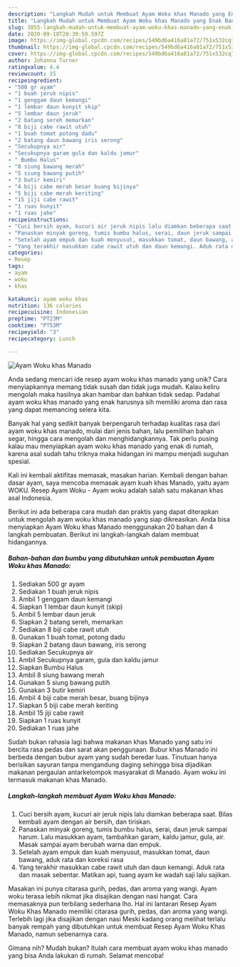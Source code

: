 ```yaml
---
description: "Langkah Mudah untuk Membuat Ayam Woku khas Manado yang Enak Banget"
title: "Langkah Mudah untuk Membuat Ayam Woku khas Manado yang Enak Banget"
slug: 3855-langkah-mudah-untuk-membuat-ayam-woku-khas-manado-yang-enak-banget
date: 2020-09-18T20:39:59.597Z
image: https://img-global.cpcdn.com/recipes/549bd6a416a81a72/751x532cq70/ayam-woku-khas-manado-foto-resep-utama.jpg
thumbnail: https://img-global.cpcdn.com/recipes/549bd6a416a81a72/751x532cq70/ayam-woku-khas-manado-foto-resep-utama.jpg
cover: https://img-global.cpcdn.com/recipes/549bd6a416a81a72/751x532cq70/ayam-woku-khas-manado-foto-resep-utama.jpg
author: Johanna Turner
ratingvalue: 4.4
reviewcount: 15
recipeingredient:
- "500 gr ayam"
- "1 buah jeruk nipis"
- "1 genggam daun kemangi"
- "1 lembar daun kunyit skip"
- "5 lembar daun jeruk"
- "2 batang sereh memarkan"
- "8 biji cabe rawit utuh"
- "1 buah tomat potong dadu"
- "2 batang daun bawang iris serong"
- "Secukupnya air"
- "Secukupnya garam gula dan kaldu jamur"
- " Bumbu Halus"
- "8 siung bawang merah"
- "5 siung bawang putih"
- "3 butir kemiri"
- "4 biji cabe merah besar buang bijinya"
- "5 biji cabe merah keriting"
- "15 jiji cabe rawit"
- "1 ruas kunyit"
- "1 ruas jahe"
recipeinstructions:
- "Cuci bersih ayam, kucuri air jeruk nipis lalu diamkan beberapa saat. Bilas kembali ayam dengan air bersih, dan tiriskan."
- "Panaskan minyak goreng, tumis bumbu halus, serai, daun jeruk sampai harum. Lalu masukkan ayam, tambahkan garam, kaldu jamur, gula, air. Masak sampai ayam berubah warna dan empuk."
- "Setelah ayam empuk dan kuah menyusut, masukkan tomat, daun bawang, aduk rata dan koreksi rasa"
- "Yang terakhir masukkan cabe rawit utuh dan daun kemangi. Aduk rata dan masak sebentar. Matikan api, tuang ayam ke wadah saji lalu sajikan."
categories:
- Resep
tags:
- ayam
- woku
- khas

katakunci: ayam woku khas 
nutrition: 136 calories
recipecuisine: Indonesian
preptime: "PT23M"
cooktime: "PT53M"
recipeyield: "3"
recipecategory: Lunch

---
```



![Ayam Woku khas Manado](https://img-global.cpcdn.com/recipes/549bd6a416a81a72/751x532cq70/ayam-woku-khas-manado-foto-resep-utama.jpg)

Anda sedang mencari ide resep ayam woku khas manado yang unik? Cara menyiapkannya memang tidak susah dan tidak juga mudah. Kalau keliru mengolah maka hasilnya akan hambar dan bahkan tidak sedap. Padahal ayam woku khas manado yang enak harusnya sih memiliki aroma dan rasa yang dapat memancing selera kita.

Banyak hal yang sedikit banyak berpengaruh terhadap kualitas rasa dari ayam woku khas manado, mulai dari jenis bahan, lalu pemilihan bahan segar, hingga cara mengolah dan menghidangkannya. Tak perlu pusing kalau mau menyiapkan ayam woku khas manado yang enak di rumah, karena asal sudah tahu triknya maka hidangan ini mampu menjadi suguhan spesial.

Kali ini kembali aktifitas memasak, masakan harian. Kembali dengan bahan dasar ayam, saya mencoba memasak ayam kuah khas Manado, yaitu ayam WOKU. Resep Ayam Woku - Ayam woku adalah salah satu makanan khas asal Indonesia.


Berikut ini ada beberapa cara mudah dan praktis yang dapat diterapkan untuk mengolah ayam woku khas manado yang siap dikreasikan. Anda bisa menyiapkan Ayam Woku khas Manado menggunakan 20 bahan dan 4 langkah pembuatan. Berikut ini langkah-langkah dalam membuat hidangannya.

<!--inarticleads1-->

##### Bahan-bahan dan bumbu yang dibutuhkan untuk pembuatan Ayam Woku khas Manado:

1. Sediakan 500 gr ayam
1. Sediakan 1 buah jeruk nipis
1. Ambil 1 genggam daun kemangi
1. Siapkan 1 lembar daun kunyit (skip)
1. Ambil 5 lembar daun jeruk
1. Siapkan 2 batang sereh, memarkan
1. Sediakan 8 biji cabe rawit utuh
1. Gunakan 1 buah tomat, potong dadu
1. Siapkan 2 batang daun bawang, iris serong
1. Sediakan Secukupnya air
1. Ambil Secukupnya garam, gula dan kaldu jamur
1. Siapkan  Bumbu Halus
1. Ambil 8 siung bawang merah
1. Gunakan 5 siung bawang putih
1. Gunakan 3 butir kemiri
1. Ambil 4 biji cabe merah besar, buang bijinya
1. Siapkan 5 biji cabe merah keriting
1. Ambil 15 jiji cabe rawit
1. Siapkan 1 ruas kunyit
1. Sediakan 1 ruas jahe


Sudah bukan rahasia lagi bahwa makanan khas Manado yang satu ini bercita rasa pedas dan sarat akan penggunaan. Bubur khas Manado ini berbeda dengan bubur ayam yang sudah beredar luas. Tinutuan hanya berisikan sayuran tanpa mengandung daging sehingga bisa dijadikan makanan pergaulan antarkelompok masyarakat di Manado. Ayam woku ini termasuk makanan khas Manado. 

<!--inarticleads2-->

##### Langkah-langkah membuat Ayam Woku khas Manado:

1. Cuci bersih ayam, kucuri air jeruk nipis lalu diamkan beberapa saat. Bilas kembali ayam dengan air bersih, dan tiriskan.
1. Panaskan minyak goreng, tumis bumbu halus, serai, daun jeruk sampai harum. Lalu masukkan ayam, tambahkan garam, kaldu jamur, gula, air. Masak sampai ayam berubah warna dan empuk.
1. Setelah ayam empuk dan kuah menyusut, masukkan tomat, daun bawang, aduk rata dan koreksi rasa
1. Yang terakhir masukkan cabe rawit utuh dan daun kemangi. Aduk rata dan masak sebentar. Matikan api, tuang ayam ke wadah saji lalu sajikan.


Masakan ini punya citarasa gurih, pedas, dan aroma yang wangi. Ayam woku terasa lebih nikmat jika disajikan dengan nasi hangat. Cara memasaknya pun terbilang sederhana lho. Hal ini lantaran Resep Ayam Woku Khas Manado memiliki citarasa gurih, pedas, dan aroma yang wangi. Terlebih lagi jika disajikan dengan nasi Meski kadang orang melihat terlalu banyak rempah yang dibutuhkan untuk membuat Resep Ayam Woku Khas Manado, namun sebenarnya cara. 

Gimana nih? Mudah bukan? Itulah cara membuat ayam woku khas manado yang bisa Anda lakukan di rumah. Selamat mencoba!
